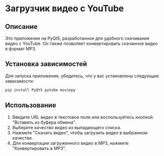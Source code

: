 # Загрузчик видео с YouTube

## Описание

Это приложение на PyQt5, разработанное для удобного скачивания видео с YouTube. Он также позволяет конвертировать скачанное видео в формат MP3.

## Установка зависимостей

Для запуска приложения, убедитесь, что у вас установлены следующие зависимости:

```bash
pip install PyQt5 pytube moviepy
```

## Использование

1. Введите URL видео в текстовое поле или воспользуйтесь кнопкой "Вставить из буфера обмена".
2. Выберите качество видео из выпадающего списка.
3. Нажмите "Скачать видео", чтобы загрузить видео в выбранном качестве.
4. Для конвертации загруженного видео в MP3, нажмите "Конвертировать в MP3".

